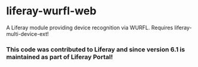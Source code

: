 # liferay-wurfl-web
A Liferay module providing device recognition via WURFL. Requires liferay-multi-device-ext!

### This code was contributed to Liferay and since version 6.1 is maintained as part of Liferay Portal!
